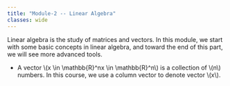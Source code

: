 ```yaml
---
title: "Module-2 -- Linear Algebra"
classes: wide
---
```


Linear algebra is the study of matrices and vectors. In this module, we start with some basic concepts in linear algebra, and toward the end of this part, we will see more advanced tools. 
* A vector \\(x \in \mathbb{R}^nx \in \mathbb{R}^n\\) is a collection of \\(n\\) numbers. In this course, we use a column vector to denote vector \\(x\\).



